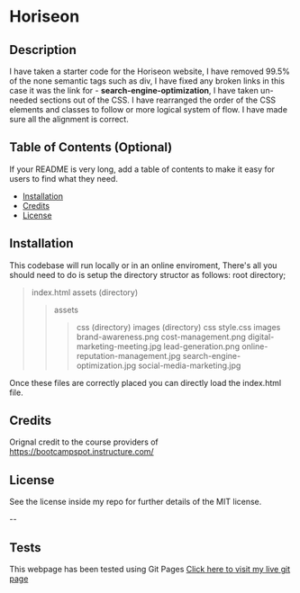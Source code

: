 # Horiseon

## Description 

I have taken a starter code for the Horiseon website,
I have removed 99.5% of the none semantic tags such as div,
I have fixed any broken links in this case it was the link for - **search-engine-optimization**,
I have taken un-needed sections out of the CSS.
I have rearranged the order of the CSS elements and classes to follow or more logical system of flow.
I have made sure all the alignment is correct.

## Table of Contents (Optional)

If your README is very long, add a table of contents to make it easy for users to find what they need.

* [Installation](#installation)
* [Credits](#credits)
* [License](#license)


## Installation

This codebase will run locally or in an online enviroment, 
There's all you should need to do is setup the directory structor as follows:
root directory;
> index.html
> assets (directory)
>> assets
>>> css (directory)
>>> images (directory)
>> css
>>> style.css
>> images
>>> brand-awareness.png
>>> cost-management.png
>>> digital-marketing-meeting.jpg
>>> lead-generation.png
>>> online-reputation-management.jpg
>>> search-engine-optimization.jpg
>>> social-media-marketing.jpg

Once these files are correctly placed you can directly load the index.html file.

## Credits

Orignal credit to the course providers of https://bootcampspot.instructure.com/

## License

See the license inside my repo for further details of the MIT license.

--

## Tests

This webpage has been tested using Git Pages [Click here to visit my live  git page](https://baxt01.github.io/horiseon/)
